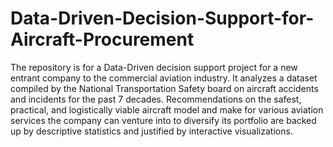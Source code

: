 # Data-Driven-Decision-Support-for-Aircraft-Procurement
The repository is for a Data-Driven decision support project for a new entrant company to the commercial aviation industry. It analyzes a dataset compiled by the National Transportation Safety board on aircraft accidents and incidents for the past 7 decades. Recommendations on the safest, practical, and logistically viable aircraft model and make for various aviation services the company can venture into to diversify its portfolio are backed up by descriptive statistics and justified by interactive visualizations. 
